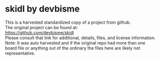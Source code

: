 
# skidl by devbisme  
This is a harvested standardized copy of a project from github.  
The original project can be found at:  
https://github.com/devbisme/skidl  
Please consult that link for additional, details, files, and license information.  
Note: It was auto harvested and if the original repo had more than one board file or anything out of the ordinary the files here are likely not representative.  
    